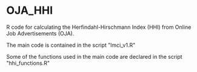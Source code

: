 # OJA_HHI

R code for calculating the Herfindahl-Hirschmann Index (HHI) from Online Job Advertisements (OJA).

The main code is contained in the script "lmci_v1.R"

Some of the functions used in the main code are declared in the script "hhi_functions.R"
